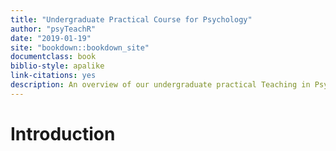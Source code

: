 ```yaml
--- 
title: "Undergraduate Practical Course for Psychology"
author: "psyTeachR"
date: "2019-01-19"
site: "bookdown::bookdown_site"
documentclass: book
biblio-style: apalike
link-citations: yes
description: An overview of our undergraduate practical Teaching in Psychology using R and the Tidyverse for reproducible data analysis and open educational practices and in our pedadogical approach
---
```


# Introduction




